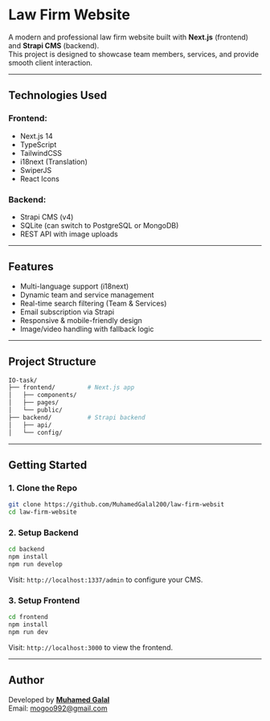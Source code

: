 #  Law Firm Website

A modern and professional law firm website built with **Next.js** (frontend) and **Strapi CMS** (backend).  
This project is designed to showcase team members, services, and provide smooth client interaction.

---

## Technologies Used

### Frontend:
-  Next.js 14
-  TypeScript
-  TailwindCSS
-  i18next (Translation)
-  SwiperJS
-  React Icons

### Backend:
-  Strapi CMS (v4)
-  SQLite (can switch to PostgreSQL or MongoDB)
-  REST API with image uploads

---

##  Features

-  Multi-language support (i18next)
-  Dynamic team and service management
-  Real-time search filtering (Team & Services)
-  Email subscription via Strapi
-  Responsive & mobile-friendly design
-  Image/video handling with fallback logic

---

## Project Structure

```bash
IO-task/
├── frontend/         # Next.js app
│   ├── components/
│   ├── pages/
│   └── public/
├── backend/          # Strapi backend
│   ├── api/
│   └── config/
```

---

##  Getting Started

### 1. Clone the Repo

```bash
git clone https://github.com/MuhamedGalal200/law-firm-websit
cd law-firm-website
```

### 2. Setup Backend

```bash
cd backend
npm install
npm run develop
```

Visit: `http://localhost:1337/admin` to configure your CMS.

### 3. Setup Frontend

```bash
cd frontend
npm install
npm run dev
```

Visit: `http://localhost:3000` to view the frontend.

---

##  Author

Developed by **[Muhamed Galal](https://github.com/MuhamedGalal200)**  
 Email: mogoo992@gmail.com

